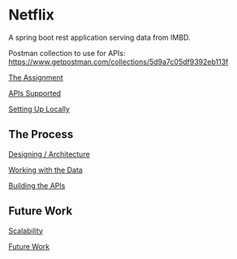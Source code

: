 # Netflix

A spring boot rest application serving data from IMBD.

Postman collection to use for APIs: https://www.getpostman.com/collections/5d9a7c05df9392eb113f

[The Assignment](documentationPages/assignment.md)

[APIs Supported](documentationPages/apis.md)

[Setting Up Locally](documentationPages/settingUp.md)

## The Process 

[Designing / Architecture ](documentationPages/design.md)

[Working with the Data](documentationPages/data.md)

[Building the APIs](documentationPages/buildingApis.md)

## Future Work

[Scalability](documentationPages/scalability.md)

[Future Work](documentationPages/futureWork.md)





